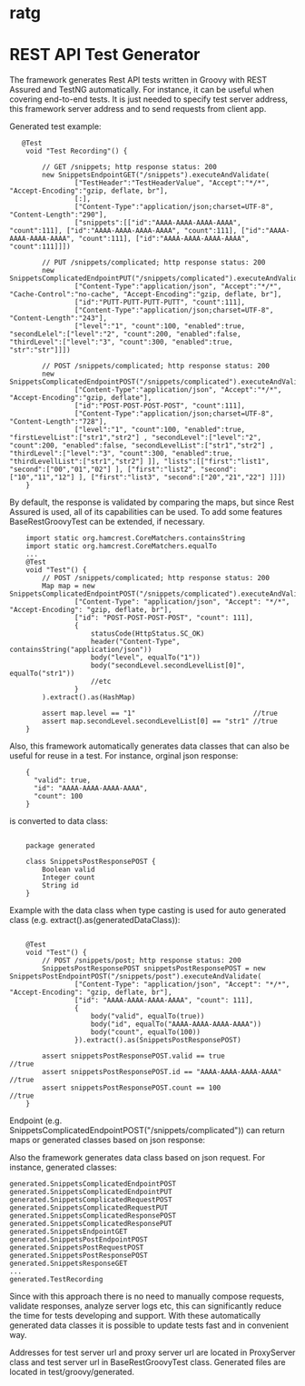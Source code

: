# ratg
# REST API Test Generator

The framework generates Rest API tests written in Groovy with REST Assured and TestNG automatically.
For instance, it can be useful when covering end-to-end tests. It is just needed to specify test server address, this framework server address and to send requests from client app.

Generated test example:
```
   @Test
    void "Test Recording"() {

        // GET /snippets; http response status: 200 
        new SnippetsEndpointGET("/snippets").executeAndValidate(
                ["TestHeader":"TestHeaderValue", "Accept":"*/*", "Accept-Encoding":"gzip, deflate, br"],
                [:],
                ["Content-Type":"application/json;charset=UTF-8", "Content-Length":"290"],
                ["snippets":[["id":"AAAA-AAAA-AAAA-AAAA", "count":111], ["id":"AAAA-AAAA-AAAA-AAAA", "count":111], ["id":"AAAA-AAAA-AAAA-AAAA", "count":111], ["id":"AAAA-AAAA-AAAA-AAAA", "count":111]]])

        // PUT /snippets/complicated; http response status: 200 
        new SnippetsComplicatedEndpointPUT("/snippets/complicated").executeAndValidate(
                ["Content-Type":"application/json", "Accept":"*/*", "Cache-Control":"no-cache", "Accept-Encoding":"gzip, deflate, br"],
                ["id":"PUTT-PUTT-PUTT-PUTT", "count":111],
                ["Content-Type":"application/json;charset=UTF-8", "Content-Length":"243"],
                ["level":"1", "count":100, "enabled":true, "secondLelel":["level":"2", "count":200, "enabled":false, "thirdLevel":["level":"3", "count":300, "enabled":true, "str":"str"]]])

        // POST /snippets/complicated; http response status: 200 
        new SnippetsComplicatedEndpointPOST("/snippets/complicated").executeAndValidate(
                ["Content-Type":"application/json", "Accept":"*/*", "Accept-Encoding":"gzip, deflate"],
                ["id":"POST-POST-POST-POST", "count":111],
                ["Content-Type":"application/json;charset=UTF-8", "Content-Length":"728"],
                ["level":"1", "count":100, "enabled":true, "firstLevelList":["str1","str2"] , "secondLevel":["level":"2", "count":200, "enabled":false, "secondLevelList":["str1","str2"] , "thirdLevel":["level":"3", "count":300, "enabled":true, "thirdLevellList":["str1","str2"] ]], "lists":[["first":"list1", "second":["00","01","02"] ], ["first":"list2", "second":["10","11","12"] ], ["first":"list3", "second":["20","21","22"] ]]])
    }
```


By default, the response is validated by comparing the maps, but since Rest Assured is used, all of its capabilities can be used.
To add some features BaseRestGroovyTest can be extended, if necessary.

```
	import static org.hamcrest.CoreMatchers.containsString
	import static org.hamcrest.CoreMatchers.equalTo
    ...
    @Test
    void "Test"() {
        // POST /snippets/complicated; http response status: 200
        Map map = new SnippetsComplicatedEndpointPOST("/snippets/complicated").executeAndValidate(
                ["Content-Type": "application/json", "Accept": "*/*", "Accept-Encoding": "gzip, deflate, br"],
                ["id": "POST-POST-POST-POST", "count": 111],
                {
                    statusCode(HttpStatus.SC_OK)
                    header("Content-Type", containsString("application/json"))
                    body("level", equalTo("1"))
                    body("secondLevel.secondLevelList[0]", equalTo("str1"))
                    //etc
                }
        ).extract().as(HashMap)

        assert map.level == "1"                             //true
        assert map.secondLevel.secondLevelList[0] == "str1" //true
    }
```


Also, this framework automatically generates data classes that can also be useful for reuse in a test.
For instance, orginal json response:
```
	{
	  "valid": true,
	  "id": "AAAA-AAAA-AAAA-AAAA",
	  "count": 100
	}
```	
is converted to data class:
```

	package generated

	class SnippetsPostResponsePOST {
		Boolean valid
		Integer count
		String id
	}
```

Example with the data class when type casting is used for auto generated class (e.g. extract().as(generatedDataClass)):
```

    @Test
    void "Test"() {
        // POST /snippets/post; http response status: 200 
        SnippetsPostResponsePOST snippetsPostResponsePOST = new SnippetsPostEndpointPOST("/snippets/post").executeAndValidate(
                ["Content-Type": "application/json", "Accept": "*/*", "Accept-Encoding": "gzip, deflate, br"],
                ["id": "AAAA-AAAA-AAAA-AAAA", "count": 111],
                {
                    body("valid", equalTo(true))
                    body("id", equalTo("AAAA-AAAA-AAAA-AAAA"))
                    body("count", equalTo(100))
                }).extract().as(SnippetsPostResponsePOST)

        assert snippetsPostResponsePOST.valid == true               //true
        assert snippetsPostResponsePOST.id == "AAAA-AAAA-AAAA-AAAA" //true
        assert snippetsPostResponsePOST.count == 100                //true
    }
```    

Endpoint (e.g. SnippetsComplicatedEndpointPOST("/snippets/complicated")) can return maps or generated classes based on json response:

Also the framework generates data class based on json request. For instance, generated classes:
```
generated.SnippetsComplicatedEndpointPOST
generated.SnippetsComplicatedEndpointPUT
generated.SnippetsComplicatedRequestPOST
generated.SnippetsComplicatedRequestPUT
generated.SnippetsComplicatedResponsePOST
generated.SnippetsComplicatedResponsePUT
generated.SnippetsEndpointGET
generated.SnippetsPostEndpointPOST
generated.SnippetsPostRequestPOST
generated.SnippetsPostResponsePOST
generated.SnippetsResponseGET
...
generated.TestRecording
```

Since with this approach there is no need to manually compose requests, validate responses, analyze server logs etc, this can significantly reduce the time for tests developing and support.
With these automatically generated data classes it is possible to update tests fast and in convenient way.

Addresses for test server url and proxy server url are located in ProxyServer class and test server url in BaseRestGroovyTest class.
Generated files are located in test/groovy/generated.
